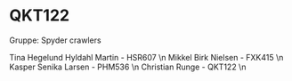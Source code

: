 # QKT122
Gruppe: Spyder crawlers

Tina Hegelund Hyldahl Martin - HSR607  \n
Mikkel Birk Nielsen - FXK415  \n
Kasper Senika Larsen - PHM536  \n
Christian Runge - QKT122  \n
